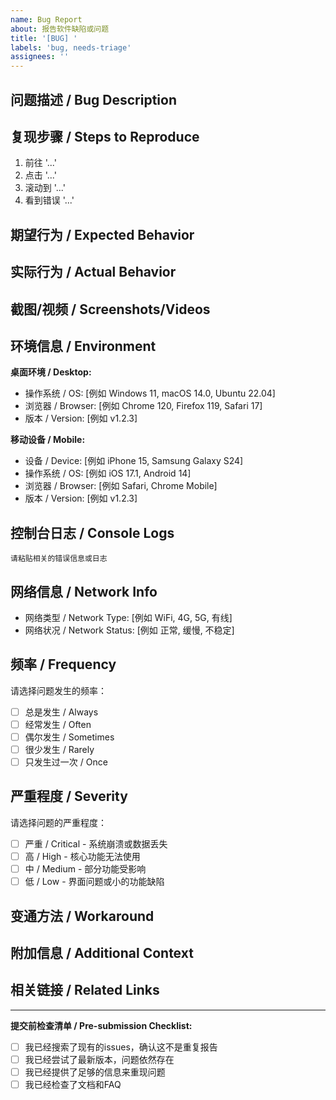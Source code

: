 ```yaml
---
name: Bug Report
about: 报告软件缺陷或问题
title: '[BUG] '
labels: 'bug, needs-triage'
assignees: ''
---
```


## 问题描述 / Bug Description
<!-- 请简洁明了地描述遇到的问题 -->

## 复现步骤 / Steps to Reproduce
<!-- 请详细描述如何重现这个问题 -->
1. 前往 '...'
2. 点击 '...'
3. 滚动到 '...'
4. 看到错误 '...'

## 期望行为 / Expected Behavior
<!-- 描述你期望发生什么 -->

## 实际行为 / Actual Behavior
<!-- 描述实际发生了什么 -->

## 截图/视频 / Screenshots/Videos
<!-- 如果适用，请添加截图或视频来帮助解释问题 -->

## 环境信息 / Environment
**桌面环境 / Desktop:**
- 操作系统 / OS: [例如 Windows 11, macOS 14.0, Ubuntu 22.04]
- 浏览器 / Browser: [例如 Chrome 120, Firefox 119, Safari 17]
- 版本 / Version: [例如 v1.2.3]

**移动设备 / Mobile:**
- 设备 / Device: [例如 iPhone 15, Samsung Galaxy S24]
- 操作系统 / OS: [例如 iOS 17.1, Android 14]
- 浏览器 / Browser: [例如 Safari, Chrome Mobile]
- 版本 / Version: [例如 v1.2.3]

## 控制台日志 / Console Logs
<!-- 如果有相关的错误日志，请贴在这里 -->
```
请粘贴相关的错误信息或日志
```

## 网络信息 / Network Info
<!-- 如果问题可能与网络相关 -->
- 网络类型 / Network Type: [例如 WiFi, 4G, 5G, 有线]
- 网络状况 / Network Status: [例如 正常, 缓慢, 不稳定]

## 频率 / Frequency
请选择问题发生的频率：
- [ ] 总是发生 / Always
- [ ] 经常发生 / Often  
- [ ] 偶尔发生 / Sometimes
- [ ] 很少发生 / Rarely
- [ ] 只发生过一次 / Once

## 严重程度 / Severity
请选择问题的严重程度：
- [ ] 严重 / Critical - 系统崩溃或数据丢失
- [ ] 高 / High - 核心功能无法使用
- [ ] 中 / Medium - 部分功能受影响
- [ ] 低 / Low - 界面问题或小的功能缺陷

## 变通方法 / Workaround
<!-- 如果你找到了临时解决方案，请描述 -->

## 附加信息 / Additional Context
<!-- 添加任何其他有助于理解问题的信息 -->

## 相关链接 / Related Links
<!-- 如果有相关的Issue、PR或讨论，请链接 -->

---

**提交前检查清单 / Pre-submission Checklist:**
- [ ] 我已经搜索了现有的issues，确认这不是重复报告
- [ ] 我已经尝试了最新版本，问题依然存在
- [ ] 我已经提供了足够的信息来重现问题
- [ ] 我已经检查了文档和FAQ